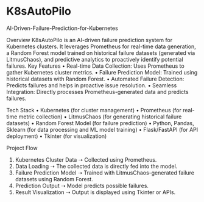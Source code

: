 # K8sAutoPilo
AI-Driven-Failure-Prediction-for-Kubernetes

Overview
K8sAutoPilo is an AI-driven failure prediction system for Kubernetes clusters. It leverages Prometheus for real-time data generation, a Random Forest model trained on historical failure datasets (generated via LitmusChaos), and predictive analytics to proactively identify potential failures.
Key Features
•	Real-time Data Collection: Uses Prometheus to gather Kubernetes cluster metrics.
•	Failure Prediction Model: Trained using historical datasets with Random Forest.
•	Automated Failure Detection: Predicts failures and helps in proactive issue resolution.
•	Seamless Integration: Directly processes Prometheus-generated data and predicts failures.

Tech Stack
•	Kubernetes (for cluster management)
•	Prometheus (for real-time metric collection)
•	LitmusChaos (for generating historical failure datasets)
•	Random Forest Model (for failure prediction)
•	Python, Pandas, Sklearn (for data processing and ML model training)
•	Flask/FastAPI (for API deployment)
•	Tkinter (for visualization)

Project Flow
1.	Kubernetes Cluster Data ➝ Collected using Prometheus.
2.	Data Loading ➝ The collected data is directly fed into the model.
3.	Failure Prediction Model ➝ Trained with LitmusChaos-generated failure datasets using Random Forest.
4.	Prediction Output ➝ Model predicts possible failures.
5.	Result Visualization ➝ Output is displayed using Tkinter or APIs.

 
